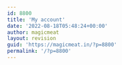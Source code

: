 ```yaml
---
id: 8800
title: 'My account'
date: '2022-08-18T05:48:24+00:00'
author: magicmeat
layout: revision
guid: 'https://magicmeat.in/?p=8800'
permalink: '/?p=8800'
---
```


<div class="woocommerce"></div>